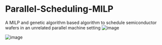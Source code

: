# Parallel-Scheduling-MILP
A MILP and genetic algorithm based algorithm to schedule semiconductor wafers in an unrelated parallel machine setting
![image](https://github.com/adelsakkir/Parallel-Scheduling-MILP/assets/63802234/8c6e0080-84f0-4d98-b985-a9f86ca28db7)

![image](https://github.com/adelsakkir/Parallel-Scheduling-MILP/assets/63802234/7537f583-aaa7-4a1b-9aa2-85d0912fbe87)



